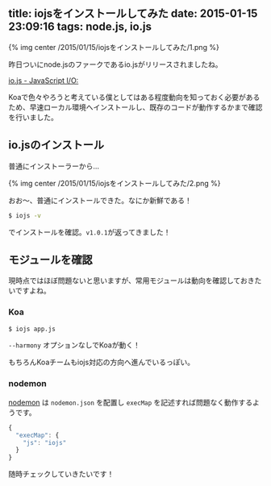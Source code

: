 title: iojsをインストールしてみた
date: 2015-01-15 23:09:16
tags: node.js, io.js
---
{% img center /2015/01/15/iojsをインストールしてみた/1.png %}

昨日ついにnode.jsのファークであるio.jsがリリースされましたね。

[io.js - JavaScript I/O:](https://iojs.org/)

Koaで色々やろうと考えている僕としてはある程度動向を知っておく必要があるため、早速ローカル環境へインストールし、既存のコードが動作するかまで確認を行いました。

## io.jsのインストール

普通にインストーラーから…

{% img center /2015/01/15/iojsをインストールしてみた/2.png %}

おお～、普通にインストールできた。なにか新鮮である！

``` bash
$ iojs -v
```

でインストールを確認。`v1.0.1`が返ってきました！

## モジュールを確認

現時点ではほぼ問題ないと思いますが、常用モジュールは動向を確認しておきたいですよね。

### Koa

``` bash
$ iojs app.js
```

`--harmony` オプションなしでKoaが動く！

もちろんKoaチームもiojs対応の方向へ進んでいるっぽい。

### nodemon

[nodemon](http://nodemon.io/) は `nodemon.json` を配置し `execMap` を記述すれば問題なく動作するようです。


``` javascript
{
  "execMap": {
    "js": "iojs"
  }
}
```

随時チェックしていきたいです！